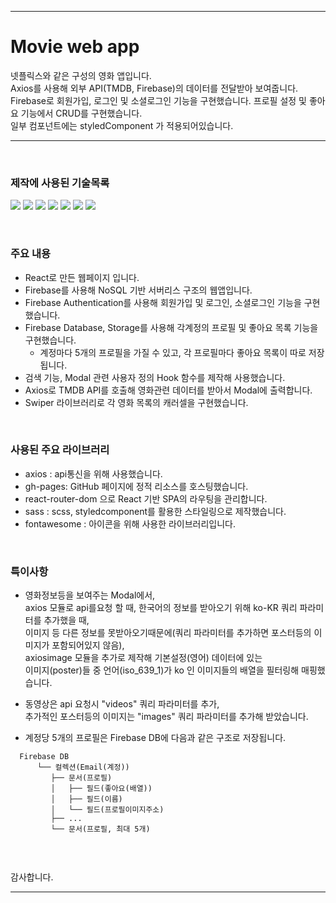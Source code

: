 <hr/>

# Movie web app

넷플릭스와 같은 구성의 영화 앱입니다.<br />
Axios를 사용해 외부 API(TMDB, Firebase)의 데이터를 전달받아 보여줍니다.<br />
Firebase로 회원가입, 로그인 및 소셜로그인 기능을 구현했습니다.
프로필 설정 및 좋아요 기능에서 CRUD를 구현했습니다.<br />
일부 컴포넌트에는 styledComponent 가 적용되어있습니다.<br />

<hr/>

<br />

### 제작에 사용된 기술목록
<a href="/" target="_blank"><img src="https://img.shields.io/badge/Javascript-EEE?style=for-the-badge&logo=javascript&logoColor=F7DF1E"/></a> 
<a href="/" target="_blank"><img src="https://img.shields.io/badge/html5-EEE?style=for-the-badge&logo=html5&logoColor=E34F26"/></a> 
<a href="/" target="_blank"><img src="https://img.shields.io/badge/css3-EEE?style=for-the-badge&logo=css3&logoColor=1572B6"/></a> 
<a href="/" target="_blank"><img src="https://img.shields.io/badge/sass-EEE?style=for-the-badge&logo=sass&logoColor=CC6699"/></a>
<a href="/" target="_blank"><img src="https://img.shields.io/badge/styledcomponents-EEE?style=for-the-badge&logo=styledcomponents&logoColor=F24E1E"/></a> 
<a href="/" target="_blank"><img src="https://img.shields.io/badge/react-EEE?style=for-the-badge&logo=react&logoColor=61DAFB"/></a>
<a href="/" target="_blank"><img src="https://img.shields.io/badge/firebase-EEE?style=for-the-badge&logo=firebase&logoColor=FFCA28"/></a>

<br />

### 주요 내용
- React로 만든 웹페이지 입니다.
- Firebase를 사용해 NoSQL 기반 서버리스 구조의 웹앱입니다.
- Firebase Authentication를 사용해 회원가입 및 로그인, 소셜로그인 기능을 구현했습니다.
- Firebase Database, Storage를 사용해 각계정의 프로필 및 좋아요 목록 기능을 구현했습니다.
   - 계정마다 5개의 프로필을 가질 수 있고, 각 프로필마다 좋아요 목록이 따로 저장됩니다.
- 검색 기능, Modal 관련 사용자 정의 Hook 함수를 제작해 사용했습니다.
- Axios로 TMDB API를 호출해 영화관련 데이터를 받아서 Modal에 출력합니다.
- Swiper 라이브러리로 각 영화 목록의 캐러셀을 구현했습니다.

<br />

### 사용된 주요 라이브러리
- axios : api통신을 위해 사용했습니다.
- gh-pages: GitHub 페이지에 정적 리소스를 호스팅했습니다.
- react-router-dom 으로 React 기반 SPA의 라우팅을 관리합니다.
- sass : scss, styledcomponent를 활용한 스타일링으로 제작했습니다.
- fontawesome : 아이콘을 위해 사용한 라이브러리입니다.

<br />

### 특이사항
- 영화정보등을 보여주는 Modal에서, <br />
  axios 모듈로 api를요청 할 때, 한국어의 정보를 받아오기 위해 ko-KR 쿼리 파라미터를 추가했을 때, <br />
  이미지 등 다른 정보를 못받아오기때문에(쿼리 파라미터를 추가하면 포스터등의 이미지가 포함되어있지 않음), <br />
  axiosimage 모듈을 추가로 제작해 기본설정(영어) 데이터에 있는 <br />
  이미지(poster)들 중 언어(iso_639_1)가 ko 인 이미지들의 배열을 필터링해 매핑했습니다.

- 동영상은 api 요청시 "videos" 쿼리 파라미터를 추가, <br />
  추가적인 포스터등의 이미지는 "images" 쿼리 파라미터를 추가해 받았습니다.
  
- 계정당 5개의 프로필은 Firebase DB에 다음과 같은 구조로 저장됩니다.<br />
```
  Firebase DB 
      └── 컬렉션(Email(계정)) 
         ├── 문서(프로필)
         │   ├── 필드(좋아요(배열))
         │   ├── 필드(이름)
         │   └── 필드(프로필이미지주소)
         ├── ...           
         └── 문서(프로필, 최대 5개)
         
```      

<br />

감사합니다.
<hr/>
